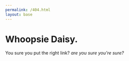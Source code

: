 ```yaml
---
permalink: /404.html
layout: base
---
```


# Whoopsie Daisy. 
You sure you put the right link?
*are you sure you're sure?*
